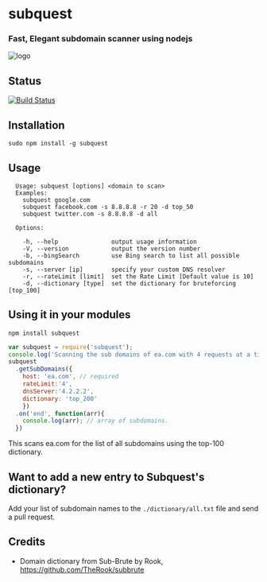 # subquest
### Fast, Elegant subdomain scanner using nodejs
![logo](https://raw.github.com/skepticfx/subquest/master/etc/logo.png)

## Status
[![Build Status](https://travis-ci.org/skepticfx/subquest.svg?branch=master)](https://travis-ci.org/skepticfx/subquest)

## Installation

`sudo npm install -g subquest`

## Usage

```
  Usage: subquest [options] <domain to scan>
  Examples:
	subquest google.com
	subquest facebook.com -s 8.8.8.8 -r 20 -d top_50
	subquest twitter.com -s 8.8.8.8 -d all

  Options:

    -h, --help               output usage information
    -V, --version            output the version number
    -b, --bingSearch         use Bing search to list all possible subdomains
    -s, --server [ip]        specify your custom DNS resolver
    -r, --rateLimit [limit]  set the Rate Limit [Default value is 10]
    -d, --dictionary [type]  set the dictionary for bruteforcing [top_100]
```

## Using it in your modules

`npm install subquest`


```js
var subquest = require('subquest');
console.log('Scanning the sub domains of ea.com with 4 requests at a time.');
subquest
  .getSubDomains({
    host: 'ea.com', // required
    rateLimit:'4',
    dnsServer:'4.2.2.2',
    dictionary: 'top_200'
    })
  .on('end', function(arr){
    console.log(arr); // array of subdomains.
  })
```

This scans ea.com for the list of all subdomains using the top-100 dictionary.

## Want to add a new entry to Subquest's dictionary?

Add your list of subdomain names to the `./dictionary/all.txt` file and send a pull request.

## Credits
* Domain dictionary from Sub-Brute by Rook, https://github.com/TheRook/subbrute

